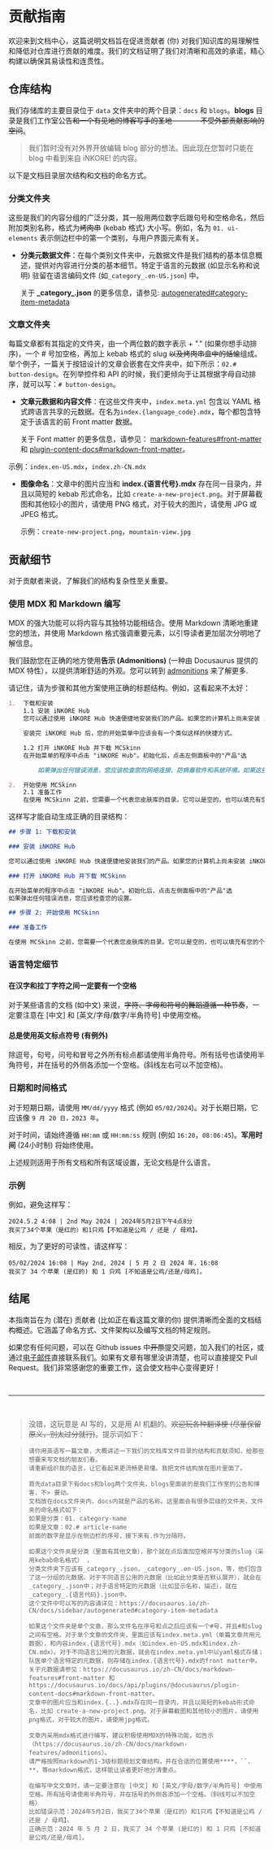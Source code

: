 # 贡献指南

欢迎来到文档中心，这篇说明文档旨在促进贡献者 (你) 对我们知识库的易理解性和降低对仓库进行贡献的难度。我们的文档证明了我们对清晰和高效的承诺，精心构建以确保其易读性和连贯性。

## 仓库结构

我们存储库的主要目录位于 `data` 文件夹中的两个目录：`docs` 和 `blogs`。**blogs** 目录是我们工作室公告~~和一个有见地的博客写手的圣地————不受外部贡献影响的空间~~。

> 我们暂时没有对外界开放编辑 blog 部分的想法。因此现在您暂时只能在 blog 中看到来自 iNKORE! 的内容。

以下是文档目录层次结构和文档的命名方式。

### 分类文件夹

这些是我们的内容分组的广泛分类，其一般用两位数字后跟句号和空格命名，然后附加类别名称，格式为~~烤肉串~~ (kebab 格式) 大小写。例如，名为 `01. ui-elements` 表示侧边栏中的第一个类别，与用户界面元素有关。

- **分类元数据文件**：在每个类别文件夹中，元数据文件是我们结构的基本信息概述，提供对内容进行分类的基本细节。特定于语言的元数据 (如显示名称和说明) 驻留在语言编码文件 (如`_category_.en-US.json`) 中。

    关于 **\_category\_.json** 的更多信息，请参见: [autogenerated#category-item-metadata](https://docusaurus.io/zh-CN/docs/sidebar/autogenerated#category-item-metadata)

### 文章文件夹

每篇文章都有其指定的文件夹，由一个两位数的数字表示 + "." (如果你想手动排序)，一个 # 号加空格，再加上 kebab 格式的 slug ~~以及烤肉串盒中的蛞蝓~~组成。举个例子，一篇关于按钮设计的文章会嵌套在文件夹中，如下所示：`02.# button-design`。在列举控件和 API 的时候，我们更倾向于让其根据字母自动排序，就可以写：`# button-design`。

-   **文章元数据和内容文件**：在这些文件夹中，`index.meta.yml` 包含以 YAML 格式跨语言共享的元数据。在名为`index.{language_code}.mdx`，每个都包含特定于该语言的前 Front matter 数据。

    关于 Font matter 的更多信息，请参见： [markdown-features#front-matter](https://docusaurus.io/zh-CN/docs/markdown-features#front-matter) 和 [plugin-content-docs#markdown-front-matter](https://docusaurus.io/zh-CN/docs/api/plugins/@docusaurus/plugin-content-docs#markdown-front-matter)。

示例：`index.en-US.mdx`，`index.zh-CN.mdx`

-   **图像命名**：文章中的图片应当和 **index.{语言代号}.mdx** 存在同一目录内，并且以简短的 kebab 形式命名，比如 `create-a-new-project.png`。对于屏幕截图和其他较小的图片，请使用 PNG 格式，对于较大的图片，请使用 JPG 或 JPEG 格式。

    示例：`create-new-project.png`，`mountain-view.jpg`

## 贡献细节

对于贡献者来说，了解我们的结构复杂性至关重要。

### 使用 MDX 和 Markdown 编写

MDX 的强大功能可以将内容与其独特功能相结合。使用 Markdown 清晰地重建您的想法，并使用 Markdown 格式强调重要元素，以引导读者更加层次分明地了解信息。

我们鼓励您在正确的地方使用**告示 (Admonitions)** (一种由 Docusaurus 提供的 MDX 特性），以提供清晰舒适的外观。您可以转到 [admonitions](https://docusaurus.io/zh-CN/docs/markdown-features/admonitions) 来了解更多.

请记住，请为步骤和其他方案使用正确的标题结构。例如，这看起来不太好：

```md
1.  下载和安装
    1.1 安装 iNKORE Hub
    您可以通过使用 iNKORE Hub 快速便捷地安装我们的产品。如果您的计算机上尚未安装 iNKORE Hub，请单击下面的按钮...

    安装完 iNKORE Hub 后，您的开始菜单中应该会有一个类似这样的快捷方式。

    1.2 打开 iNKORE Hub 并下载 MCSkinn
    在开始菜单的程序中点击 "iNKORE Hub"。初始化后，点击左侧面板中的"产品"选

        如果弹出任何错误消息，您应该检查您的网络连接、防病毒软件和系统环境。如果这些方法都无效，请联系支持 (studios@inkore.net) ，我们很乐意帮助。

2.  开始使用 MCSkinn
    2.1 准备工作
    在使用 MCSkinn 之前，您需要一个代表您皮肤库的目录。它可以是空的，也可以填充有您的个人皮肤...
```

这样写才能自动生成正确的目录结构：

```md
## 步骤 1: 下载和安装

### 安装 iNKORE Hub

您可以通过使用 iNKORE Hub 快速便捷地安装我们的产品。如果您的计算机上尚未安装 iNKORE Hub，请单击下面的按钮...

### 打开 iNKORE Hub 并下载 MCSkinn

在开始菜单的程序中点击 "iNKORE Hub"。初始化后，点击左侧面板中的"产品"选
如果弹出任何错误消息，您应该检查您的设置。

## 步骤 2: 开始使用 MCSkinn

### 准备工作

在使用 MCSkinn 之前，您需要一个代表您皮肤库的目录。它可以是空的，也可以填充有您的个人皮肤...
```

### 语言特定细节

#### 在汉字和拉丁字符之间一定要有一个空格

对于某些语言的文档 (如中文) 来说，~~字符、字母和符号的舞蹈遵循一种节奏~~，一定要注意在 [中文] 和 [英文/字母/数字/半角符号] 中使用空格。

#### 总是使用英文标点符号 (有例外)

除逗号，句号，问号和冒号之外所有标点都请使用半角符号。所有括号也请使用半角符号，并在括号的外侧各添加一个空格。(斜线左右可以不加空格)。

### 日期和时间格式

对于短期日期，请使用 `MM/dd/yyyy` 格式 (例如 `05/02/2024`)。对于长期日期，它应该像 `9 月 20 日，2023 年`。

对于时间，请始终遵循 `HH:mm` 或 `HH:mm:ss` 规则 (例如 `16:20`，`08:06:45`)。**军用时间** (24小时制) 将始终使用。

上述规则适用于所有文档和所有区域设置，无论文档是什么语言。

### 示例

例如，避免这样写：

```
2024.5.2 4:08 | 2nd May 2024 | 2024年5月2日下午4点8分
我买了34个苹果（是红的）和1只鸡【不知道是公鸡 / 还是 / 母鸡】。
```

相反，为了更好的可读性，请这样写：

```
05/02/2024 16:08 | May 2nd, 2024 | 5 月 2 日 2024 年，16:08
我买了 34 个苹果 (是红的) 和 1 只鸡 [不知道是公鸡/还是/母鸡]。
```

## 结尾

本指南旨在为 (潜在) 贡献者 (比如正在看这篇文章的你) 提供清晰而全面的文档结构概述。它涵盖了命名方式、文件架构以及编写文档的特定规则。

如果您有任何问题，可以在 Github issues 中~~开票~~提交问题，加入我们的社区，或通过[电子邮件](mailto://notyoojun@outlook.com)直接联系我们。如果有文章有哪里没讲清楚，也可以直接提交 Pull Request。我们非常感谢您的重要工作，这会使文档中心变得更好！

<br/>

---

<br/>

> 没错，这玩意是 AI 写的，又是用 AI 机翻的。~~欢迎玩各种翻译梗 (尽量保留原义，别太过分就行)~~。提示词如下：

> ```
> 请你用英语写一篇文章，大概讲述一下我们的文档库文件目录的结构和贡献须知，给那些想要来写文档的朋友们看。
> 请重新组织我的语言，让它看起来更流畅更易懂。我把文件结构放在图片里面了。
>
> 首先data目录下有docs和blog两个文件夹，blogs里面装的是我们工作室的公告和博客，不> 要动。
> 文档放在docs文件夹内，docs内就是产品的名称。这里面会有很多层级的文件夹。文件夹的命名格式如下：
> 如果是分类：01. category-name
> 如果是文章：02.# article-name
> 前面的数字是显示在侧边栏的序号，接下来有.作为分隔符。
>
> 如果这个文件夹是分类（里面有其他文章），那个就在点后面加空格并写分类的slug（采用kebab命名格式） ，
> 分类文件夹下应该有_category_.json，_category_.en-US.json，等，他们包含了这一分组的元数据。对于不同语言公用的元数据（比如此分类是否默认展开），就会在_category_.json中；对于语言特定的元数据（比如显示名称，描述），就在_category_.{语言代码}.json中。
> 这个文件中可以写的内容请详见：https://docusaurus.io/zh-CN/docs/sidebar/autogenerated#category-item-metadata
>
> 如果这个文件夹是单个文章，那么文件名在序号和点之后应该有一个#号，并且#和slug之间有空格。对于单个文章的文件夹，里面应该有index.meta.yml（单篇文章共用元数据），和内容index.{语言代号}.mdx（如index.en-US.mdx和index.zh-CN.mdx）。对于不同语言公用的元数据，就会在index.meta.yml中以yaml格式存储；队医单个语言特定的元数据，则存储在index.{语言代号}.mdx的front matter中。关于元数据请参见：https://docusaurus.io/zh-CN/docs/markdown-features#front-matter 和 https://docusaurus.io/docs/api/plugins/@docusaurus/plugin-content-docs#markdown-front-matter。
> 文章中的图片应当和index.{..}.mdx存在同一目录内，并且以简短的kebab形式命名，比如 create-a-new-project.png。对于屏幕截图和其他较小的图片，请使用png格式，对于较大的图片，请使用jpg格式。
>
> 文章内采用mdx格式进行编写，建议积极使用MDX的特殊功能，如告示（https://docusaurus.io/zh-CN/docs/markdown-features/admonitions）。
> 请严格按照markdown的1-3级标题规划文章结构，并在合适的位置使用****，``，**，等markdown格式，这样能让读者更好地分清重点。
>
> 在编写中文文章时，请一定要注意在 [中文] 和 [英文/字母/数字/半角符号] 中使用空格。所有括号请使用半角符号，并在括号的外侧各添加一个空格。（斜线可以不加空格）
> 比如错误示范：2024年5月2日，我买了34个苹果（是红的）和1只鸡【不知道是公鸡 / 还是 / 母鸡】。
> 正确示范：2024 年 5 月 2 日，我买了 34 个苹果 (是红的) 和 1 只鸡 [不知道是公鸡/还是/母鸡]。
> ```

